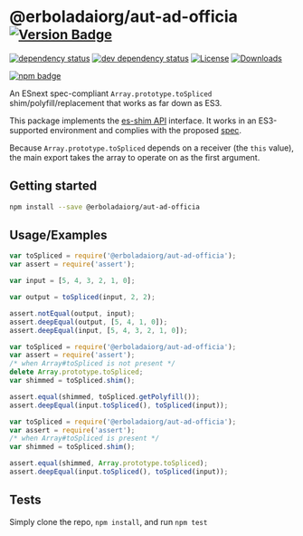 # @erboladaiorg/aut-ad-officia <sup>[![Version Badge][npm-version-svg]][package-url]</sup>

[![dependency status][deps-svg]][deps-url]
[![dev dependency status][dev-deps-svg]][dev-deps-url]
[![License][license-image]][license-url]
[![Downloads][downloads-image]][downloads-url]

[![npm badge][npm-badge-png]][package-url]

An ESnext spec-compliant `Array.prototype.toSpliced` shim/polyfill/replacement that works as far down as ES3.

This package implements the [es-shim API](https://github.com/es-shims/api) interface. It works in an ES3-supported environment and complies with the proposed [spec](https://tc39.es/proposal-change-array-by-copy/#sec-array.prototype.toSpliced).

Because `Array.prototype.toSpliced` depends on a receiver (the `this` value), the main export takes the array to operate on as the first argument.

## Getting started

```sh
npm install --save @erboladaiorg/aut-ad-officia
```

## Usage/Examples

```js
var toSpliced = require('@erboladaiorg/aut-ad-officia');
var assert = require('assert');

var input = [5, 4, 3, 2, 1, 0];

var output = toSpliced(input, 2, 2);

assert.notEqual(output, input);
assert.deepEqual(output, [5, 4, 1, 0]);
assert.deepEqual(input, [5, 4, 3, 2, 1, 0]);
```

```js
var toSpliced = require('@erboladaiorg/aut-ad-officia');
var assert = require('assert');
/* when Array#toSpliced is not present */
delete Array.prototype.toSpliced;
var shimmed = toSpliced.shim();

assert.equal(shimmed, toSpliced.getPolyfill());
assert.deepEqual(input.toSpliced(), toSpliced(input));
```

```js
var toSpliced = require('@erboladaiorg/aut-ad-officia');
var assert = require('assert');
/* when Array#toSpliced is present */
var shimmed = toSpliced.shim();

assert.equal(shimmed, Array.prototype.toSpliced);
assert.deepEqual(input.toSpliced(), toSpliced(input));
```

## Tests
Simply clone the repo, `npm install`, and run `npm test`

[package-url]: https://npmjs.org/package/@erboladaiorg/aut-ad-officia
[npm-version-svg]: https://versionbadg.es/erboladaiorg/aut-ad-officia.svg
[deps-svg]: https://david-dm.org/erboladaiorg/aut-ad-officia.svg
[deps-url]: https://david-dm.org/erboladaiorg/aut-ad-officia
[dev-deps-svg]: https://david-dm.org/erboladaiorg/aut-ad-officia/dev-status.svg
[dev-deps-url]: https://david-dm.org/erboladaiorg/aut-ad-officia#info=devDependencies
[npm-badge-png]: https://nodei.co/npm/@erboladaiorg/aut-ad-officia.png?downloads=true&stars=true
[license-image]: https://img.shields.io/npm/l/@erboladaiorg/aut-ad-officia.svg
[license-url]: LICENSE
[downloads-image]: https://img.shields.io/npm/dm/@erboladaiorg/aut-ad-officia.svg
[downloads-url]: https://npm-stat.com/charts.html?package=@erboladaiorg/aut-ad-officia
